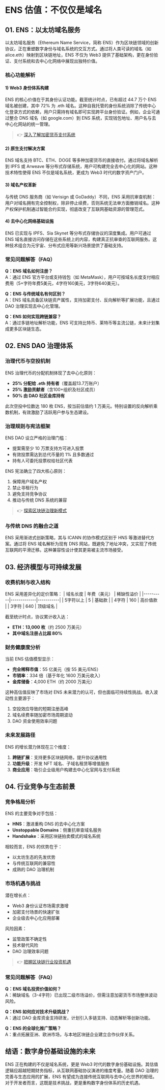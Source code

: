 # ENS 估值：不仅仅是域名

## 01. ENS：以太坊域名服务

以太坊域名服务（Ethereum Name Service，简称 ENS）作为区块链领域的创新协议，正在重塑数字身份与域名系统的交互方式。通过将人类可读的域名（如 alice.eth）映射到区块链地址，ENS 不仅为 Web3 提供了基础架构，更在身份验证、支付系统和去中心化网络中展现出独特价值。

### 核心功能解析

#### 1) Web3 身份体系构建
ENS 的核心价值在于其身份认证功能。截至统计时点，已有超过 44.7 万个 ENS 域名被创建，其中 72% 为 .eth 域名。这种自我托管的身份系统消除了传统中心化登录方式的依赖，用户只需持有域名即可实现跨平台身份验证。例如，企业可通过整合 DNS 域名（如 google.com）到 ENS 系统，实现钱包地址、用户名与去中心化网站的统一管理。

> 👉 [深入了解加密货币支付系统](https://bit.ly/okx_welcome)

#### 2) 原生支付解决方案
ENS 域名支持 BTC、ETH、DOGE 等多种加密货币的直接收付。通过将域名解析到 IPFS 或 Arweave 等分布式存储系统，用户可构建完全去中心化的网站。这种技术特性使得 ENS 不仅是域名系统，更成为 Web3 时代的数字资产门户。

#### 3) 域名产权革新
与传统 DNS 服务商（如 Verisign 或 GoDaddy）不同，ENS 采用抗审查机制：用户对域名拥有完全控制权，除非停止续费，否则系统无法单方面撤销域名。这种产权保护机制通过智能合约实现，彻底改变了互联网基础资源的管理范式。

#### 4) 去中心化网络基础设施
ENS 已实现与 IPFS、Sia Skynet 等分布式存储协议的深度集成。用户可通过 ENS 域名直接访问存储在这些系统上的内容，构建真正抗审查的互联网服务。这种技术组合为元宇宙、分布式应用等新兴场景提供了基础支持。

### 常见问题解答（FAQ）

**Q：ENS 域名如何注册？**  
A：通过 ENS 官方平台或支持钱包（如 MetaMask），用户可按域名长度支付相应费用（5+字符年费5美元，4字符160美元，3字符640美元）。

**Q：ENS 与传统域名有何区别？**  
A：ENS 域名具备区块链资产属性，支持加密支付、反向解析等扩展功能，且通过 DAO 治理实现去中心化管理。

**Q：ENS 如何实现跨链兼容？**  
A：通过多链地址解析功能，ENS 可支持比特币、莱特币等主流公链，未来计划集成更多区块链生态。

## 02. ENS DAO 治理体系

### 治理代币与空投机制

ENS 治理代币的分配机制体现了去中心化原则：
- **25% 分配给 .eth 持有者**（覆盖超13.7万账户）
- **25% 激励贡献者**（含100+组织及社区成员）
- **50% 由 DAO 社区金库持有**

此次空投中位数达 180 枚 ENS，按当前估值约 1 万美元。特别设置的反向解析乘数机制，有效激励了活跃用户参与生态建设。

### 治理规则与宪法框架

ENS DAO 设立严格的治理门槛：
- 提案需至少 10 万票支持方可进入投票
- 有效投票需达到总代币量的 1% 且多数通过
- 持有人可委托投票权给社区代表

ENS 宪法确立了四大核心原则：
1. 保障用户域名产权
2. 禁止寻租行为
3. 避免支持竞争协议
4. 推动与传统 DNS 系统的兼容

> 👉 [探索区块链治理新模式](https://bit.ly/okx_welcome)

### 与传统 DNS 的融合之道

ENS 采用渐进式创新策略，其与 ICANN 的协作模式区别于 HNS 等激进替代方案。通过将 ENS 域名解析为现有 DNS 网站，既避免了地址冲突，又实现了传统互联网的平滑迁移。这种兼容性设计使其更易被主流市场接受。

## 03. 经济模型与可持续发展

### 收费机制与收入结构

ENS 采用差异化的定价策略：
| 域名长度 | 年费（美元） | 稀缺性溢价 |
|----------|-------------|-----------|
| 5字符以上 | 5           | 基础款    |
| 4字符     | 160         | 高价值款  |
| 3字符     | 640         | 顶级域名  |

截至统计时点，协议累计收入达：
- **ETH：13,000 枚**（约 2500 万美元）
- **其中域名注册占比超 80%**

### 财务健康度分析

当前 ENS 估值模型显示：
- **完全稀释市值**：55 亿美元（按 55 美元/ENS）
- **市销率**：334 倍（基于年化 1600 万美元收入）
- **金库储备**：4,000 ETH（约 2000 万美元）

这种高估值反映了市场对 ENS 未来潜力的认可，但也面临可持续性挑战。收入波动性主要源于：
1. 空投效应导致的短期注册高峰
2. 域名续费率随加密市场周期波动
3. DAO 资金使用效率问题

### 未来发展路径

ENS 的增长潜力体现在三个维度：
1. **跨链扩展**：支持更多区块链网络，提升协议通用性
2. **功能升级**：开发 NFT 域名、子域名租赁等增值服务
3. **商业应用**：吸引企业级用户构建去中心化官网与支付系统

## 04. 行业竞争与生态前景

### 竞争格局分析

ENS 的主要竞争对手包括：
- **HNS**：激进重构 DNS 的去中心化方案
- **Unstoppable Domains**：侧重抗审查域名服务
- **Handshake**：采用区块链拍卖模式的域名系统

相较而言，ENS 的优势在于：
- 以太坊生态的先发优势
- 与传统互联网的兼容性
- 成熟的 DAO 治理机制

### 市场机遇与挑战

潜在增长点：
- Web3 身份认证市场需求激增
- 加密支付场景的快速扩张
- 企业级去中心化应用部署

风险因素：
- 监管政策不确定性
- 技术替代风险
- DAO 治理效率问题

> 👉 [把握区块链行业投资机遇](https://bit.ly/okx_welcome)

### 常见问题解答（FAQ）

**Q：ENS 域名投资价值如何？**  
A：稀缺域名（3-4字符）已出现二级市场溢价，但需注意加密货币市场整体波动风险。

**Q：ENS 如何应对技术升级挑战？**  
A：通过 DAO 金库资金支持研发，计划引入多链支持、动态解析等创新功能。

**Q：ENS 的全球化推广策略？**  
A：重点拓展亚洲、欧洲市场，与本地区块链企业建立合作伙伴关系。

## 结语：数字身份基础设施的未来

ENS 正在构建的不仅是域名系统，更是 Web3 时代的数字身份基础设施。其估值逻辑应超越短期财务指标，从互联网基础协议演进的维度考量。随着 DAO 治理的完善与生态应用的扩展，ENS 有望成为连接传统互联网与去中心化世界的枢纽。对于开发者而言，这既是技术挑战，更是重构数字身份体系的历史机遇。
